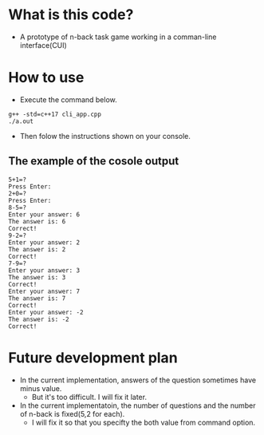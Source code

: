# What is this code?

- A prototype of n-back task game working in a comman-line interface(CUI)

# How to use

- Execute the command below.

```shell
g++ -std=c++17 cli_app.cpp
./a.out
```

- Then folow the instructions shown on your console.

## The example of the cosole output

```
5+1=?
Press Enter: 
2+0=?
Press Enter: 
8-5=?
Enter your answer: 6
The answer is: 6
Correct!
9-2=?
Enter your answer: 2
The answer is: 2
Correct!
7-9=?
Enter your answer: 3
The answer is: 3
Correct!
Enter your answer: 7
The answer is: 7
Correct!
Enter your answer: -2
The answer is: -2
Correct!
```

# Future development plan

- In the current implementation, answers of the question sometimes have minus value.
  - But it's too difficult. I will fix it later.
- In the current implementatoin, the number of questions and the number of n-back is fixed(5,2 for each).
  - I will fix it so that you specifty the both value from command option.
